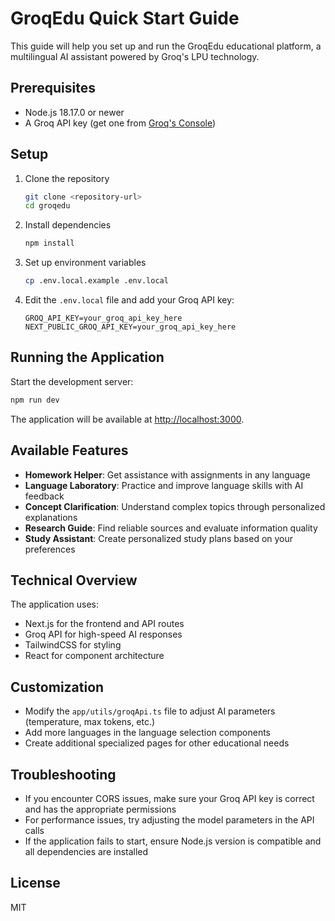# GroqEdu Quick Start Guide

This guide will help you set up and run the GroqEdu educational platform, a multilingual AI assistant powered by Groq's LPU technology.

## Prerequisites

- Node.js 18.17.0 or newer
- A Groq API key (get one from [Groq's Console](https://console.groq.com))

## Setup

1. Clone the repository
   ```bash
   git clone <repository-url>
   cd groqedu
   ```

2. Install dependencies
   ```bash
   npm install
   ```

3. Set up environment variables
   ```bash
   cp .env.local.example .env.local
   ```
   
4. Edit the `.env.local` file and add your Groq API key:
   ```
   GROQ_API_KEY=your_groq_api_key_here
   NEXT_PUBLIC_GROQ_API_KEY=your_groq_api_key_here
   ```

## Running the Application

Start the development server:

```bash
npm run dev
```

The application will be available at [http://localhost:3000](http://localhost:3000).

## Available Features

- **Homework Helper**: Get assistance with assignments in any language
- **Language Laboratory**: Practice and improve language skills with AI feedback
- **Concept Clarification**: Understand complex topics through personalized explanations
- **Research Guide**: Find reliable sources and evaluate information quality
- **Study Assistant**: Create personalized study plans based on your preferences

## Technical Overview

The application uses:
- Next.js for the frontend and API routes
- Groq API for high-speed AI responses
- TailwindCSS for styling
- React for component architecture

## Customization

- Modify the `app/utils/groqApi.ts` file to adjust AI parameters (temperature, max tokens, etc.)
- Add more languages in the language selection components
- Create additional specialized pages for other educational needs

## Troubleshooting

- If you encounter CORS issues, make sure your Groq API key is correct and has the appropriate permissions
- For performance issues, try adjusting the model parameters in the API calls
- If the application fails to start, ensure Node.js version is compatible and all dependencies are installed

## License

MIT 